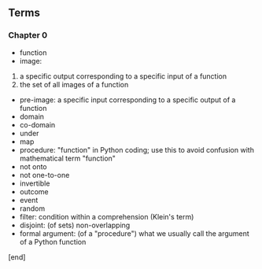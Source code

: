 ## Terms

### Chapter 0

 * function
 * image:

  1. a specific output corresponding to a specific input of a function
  1. the set of all images of a function

 * pre-image: a specific input corresponding to a specific output of a function
 * domain
 * co-domain
 * under
 * map
 * procedure: "function" in Python coding; use this to avoid confusion with mathematical term "function"
 * not onto
 * not one-to-one
 * invertible
 * outcome
 * event
 * random
 * filter: condition within a comprehension (Klein's term)
 * disjoint: (of sets) non-overlapping
 * formal argument: (of a "procedure") what we usually call the argument of a Python function

[end]
